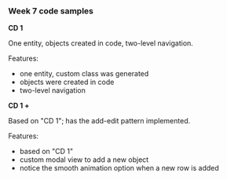 ### Week 7 code samples

**CD 1**

One entity, objects created in code, two-level navigation.

Features:
- one entity, custom class was generated
- objects were created in code
- two-level navigation

**CD 1 +**

Based on "CD 1"; has the add-edit pattern implemented.

Features:
- based on "CD 1"
- custom modal view to add a new object
- notice the smooth animation option when a new row is added
